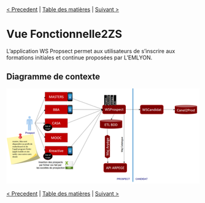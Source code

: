 [< Precedent](./000-index.md) | [Table des matières](./999-toc.md) | [Suivant >](./200-archiTechnique.md)

# Vue Fonctionnelle2ZS

L’application WS Propsect permet aux utilisateurs de s’inscrire aux formations initiales et continue proposées par L’EMLYON.

##	Diagramme de contexte

![Image](../image/WSProspect-DiagrammeContexte.png)

[< Precedent](./000-index.md) | [Table des matières](./999-toc.md) | [Suivant >](./200-archiTechnique.md)
